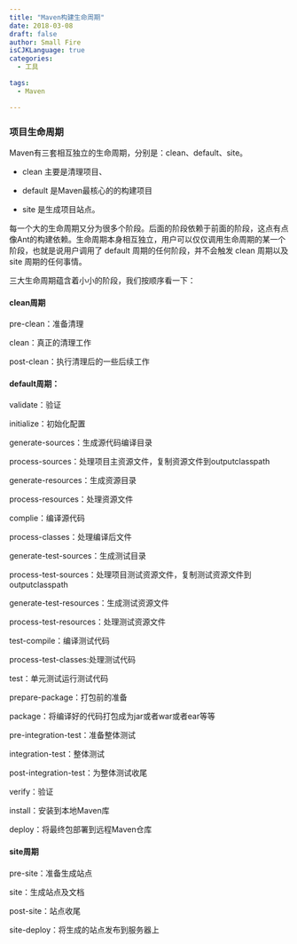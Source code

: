 ```yaml
---
title: "Maven构建生命周期"
date: 2018-03-08
draft: false
author: Small Fire
isCJKLanguage: true
categories: 
  - 工具

tags: 
  - Maven

---
```


### 项目生命周期

Maven有三套相互独立的生命周期，分别是：clean、default、site。

- clean 主要是清理项目、

- default 是Maven最核心的的构建项目

- site 是生成项目站点。

每一个大的生命周期又分为很多个阶段。后面的阶段依赖于前面的阶段，这点有点像Ant的构建依赖。生命周期本身相互独立，用户可以仅仅调用生命周期的某一个阶段，也就是说用户调用了 default 周期的任何阶段，并不会触发 clean 周期以及 site 周期的任何事情。

三大生命周期蕴含着小小的阶段，我们按顺序看一下：

#### clean周期

pre-clean：准备清理

clean：真正的清理工作

post-clean：执行清理后的一些后续工作

#### default周期：

validate：验证

initialize：初始化配置

generate-sources：生成源代码编译目录

process-sources：处理项目主资源文件，复制资源文件到outputclasspath

generate-resources：生成资源目录

process-resources：处理资源文件

complie：编译源代码

process-classes：处理编译后文件

generate-test-sources：生成测试目录

process-test-sources：处理项目测试资源文件，复制测试资源文件到outputclasspath

generate-test-resources：生成测试资源文件

process-test-resources：处理测试资源文件

test-compile：编译测试代码

process-test-classes:处理测试代码

test：单元测试运行测试代码

prepare-package：打包前的准备

package：将编译好的代码打包成为jar或者war或者ear等等

pre-integration-test：准备整体测试

integration-test：整体测试

post-integration-test：为整体测试收尾

verify：验证

install：安装到本地Maven库

deploy：将最终包部署到远程Maven仓库

#### site周期

pre-site：准备生成站点

site：生成站点及文档

post-site：站点收尾

site-deploy：将生成的站点发布到服务器上